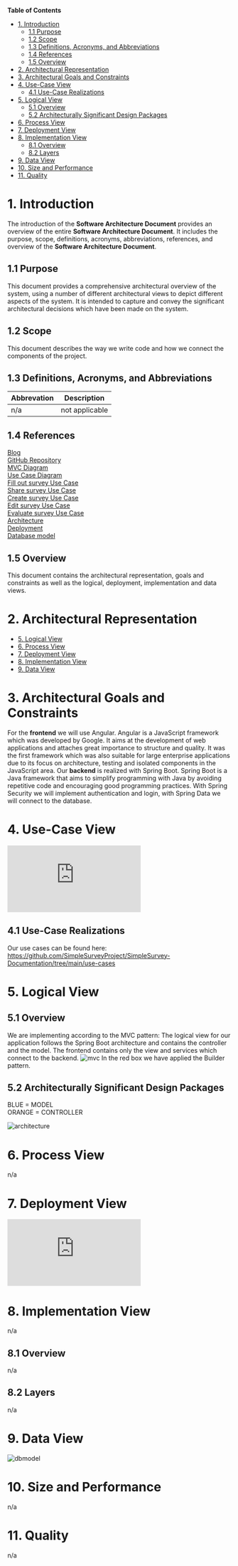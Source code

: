 **Table of Contents**

- [1. Introduction](#1-introduction)
  * [1.1 Purpose](#11-purpose)
  * [1.2 Scope](#12-scope)
  * [1.3 Definitions, Acronyms, and Abbreviations](#13-definitions--acronyms--and-abbreviations)
  * [1.4 References](#14-references)
  * [1.5 Overview](#15-overview)
- [2. Architectural Representation](#2-architectural-representation)
- [3. Architectural Goals and Constraints](#3-architectural-goals-and-constraints)
- [4. Use-Case View](#4-use-case-view)
  * [4.1 Use-Case Realizations](#41-use-case-realizations)
- [5. Logical View](#5-logical-view)
  * [5.1 Overview](#51-overview)
  * [5.2 Architecturally Significant Design Packages](#52-architecturally-significant-design-packages)
- [6. Process View](#6-process-view)
- [7. Deployment View](#7-deployment-view)
- [8. Implementation View](#8-implementation-view)
  * [8.1 Overview](#81-overview)
  * [8.2 Layers](#82-layers)
- [9. Data View](#9-data-view)
- [10. Size and Performance](#10-size-and-performance)
- [11. Quality](#11-quality)


# 1. Introduction

The introduction of the **Software Architecture Document** provides an overview of the entire **Software Architecture Document**. It includes the purpose, scope, definitions, acronyms, abbreviations, references, and overview of the **Software Architecture Document**.

## 1.1 Purpose

This document provides a comprehensive architectural overview of the system, using a number of different architectural views to depict different aspects of the system. It is intended to capture and convey the significant architectural decisions which have been made on the system.

## 1.2 Scope

This document describes the way we write code and how we connect the components of the project.

## 1.3 Definitions, Acronyms, and Abbreviations

| Abbrevation | Description                            |
| ----------- | -------------------------------------- |
| n/a         | not applicable                         |

## 1.4 References

[Blog](https://simplesurveyproject.wordpress.com/)  
[GitHub Repository](https://github.com/SimpleSurveyProject)  
[MVC Diagram](https://github.com/SimpleSurveyProject/SimpleSurvey-Documentation/blob/main/ressources/MVC.png)  
[Use Case Diagram](https://screen.simonlabs.de/img.php?id=2I0cisf)  
[Fill out survey Use Case](https://github.com/SimpleSurveyProject/SimpleSurvey-Documentation/blob/main/use-cases/use-case-fillsOutSurvey.md)  
[Share survey Use Case](https://github.com/SimpleSurveyProject/SimpleSurvey-Documentation/blob/main/use-cases/use-case-sharesSurvey.md)  
[Create survey Use Case](https://github.com/SimpleSurveyProject/SimpleSurvey-Documentation/blob/main/use-cases/use-case-createSurvey.md)  
[Edit survey Use Case](https://github.com/SimpleSurveyProject/SimpleSurvey-Documentation/blob/main/use-cases/use-case-editSurvey.md)  
[Evaluate survey Use Case](https://github.com/SimpleSurveyProject/SimpleSurvey-Documentation/blob/main/use-cases/use-case-evaluateSurvey.md)  
[Architecture](ressources/architecture.png)  
[Deployment](https://screen.simonlabs.de/img.php?id=2HVXfjn)  
[Database model](ressources/dbmodel.png)  

## 1.5 Overview

This document contains the architectural representation, goals and constraints as well as the logical, deployment, implementation and data views.

# 2. Architectural Representation

- [5. Logical View](#5-logical-view)
- [6. Process View](#6-process-view)
- [7. Deployment View](#7-deployment-view)
- [8. Implementation View](#8-implementation-view)
- [9. Data View](#9-data-view)

# 3. Architectural Goals and Constraints

For the **frontend** we will use Angular. Angular is a JavaScript framework which was developed by Google. It aims at the development of web applications and attaches great importance to structure and quality. It was the first framework which was also suitable for large enterprise applications due to its focus on architecture, testing and isolated components in the JavaScript area.
Our **backend** is realized with Spring Boot. Spring Boot is a Java framework that aims to simplify programming with Java by avoiding repetitive code and encouraging good programming practices. With Spring Security we will implement authentication and login, with Spring Data we will connect to the database.

# 4. Use-Case View

![ucd](https://screen.simonlabs.de/img.php?id=2I0cisf)

## 4.1 Use-Case Realizations

Our  use cases can be found here:  
https://github.com/SimpleSurveyProject/SimpleSurvey-Documentation/tree/main/use-cases

# 5. Logical View

## 5.1 Overview

We are implementing according to the MVC pattern:
The logical view for our application follows the Spring Boot architecture and contains the controller and the model. The frontend contains only the view and services which connect to the backend.
![mvc](https://github.com/SimpleSurveyProject/SimpleSurvey-Documentation/blob/main/ressources/MVC.png)
In the red box we have applied the Builder pattern.

## 5.2 Architecturally Significant Design Packages

BLUE = MODEL  
ORANGE = CONTROLLER

![architecture](https://puu.sh/HO32X/997aef87b5.png)



# 6. Process View

n/a

# 7. Deployment View

![deployment](https://screen.simonlabs.de/img.php?id=2HVXfjn)

# 8. Implementation View

n/a

## 8.1 Overview

n/a

## 8.2 Layers

n/a

# 9. Data View

![dbmodel](ressources/dbmodel.png)

# 10. Size and Performance

n/a

# 11. Quality

n/a
